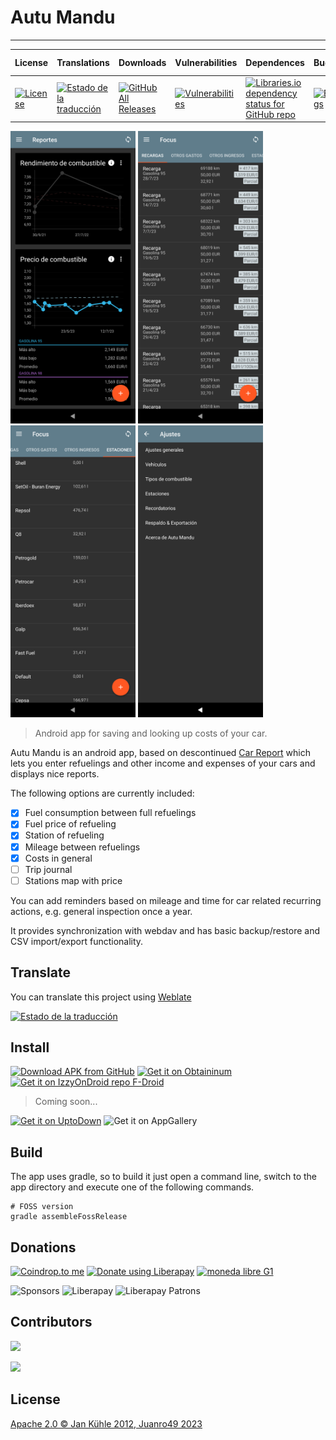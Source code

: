 # Autu Mandu
---

| License | Translations | Downloads | Vulnerabilities | Dependences | Bugs | Latest Version |
|---|---|---|---|---|---|---|
| [![License](https://img.shields.io/github/license/juanro49/autu-mandu)](https://opensource.org/licenses/Apache-2.0) | [![Estado de la traducción](https://hosted.weblate.org/widgets/autu-mandu/-/autu-mandu/svg-badge.svg)](https://hosted.weblate.org/engage/autu-mandu/?utm_source=widget) | [![GitHub All Releases](https://img.shields.io/github/downloads/juanro49/autu-mandu/total)](https://github.com/juanro49/autu-mandu#install) | [![Vulnerabilities](https://sonarcloud.io/api/project_badges/measure?project=juanro49_autu-mandu&metric=vulnerabilities)](https://sonarcloud.io/dashboard?id=juanro49_autu-mandu) | [![Libraries.io dependency status for GitHub repo](https://img.shields.io/librariesio/github/juanro49/autu-mandu)](https://libraries.io/github/juanro49/autu-mandu) | [![Bugs](https://sonarcloud.io/api/project_badges/measure?project=juanro49_autu-mandu&metric=bugs)](https://sonarcloud.io/dashboard?id=juanro49_autu-mandu) | ![Latest version](https://img.shields.io/endpoint?url=https://apt.izzysoft.de/fdroid/api/v1/shield/org.juanro.autumandu) |

<p>
    <img src="./metadata/android/es-ES/images/phoneScreenshots/Autu-Mandu_001.png" data-canonical-src="./metadata/android/es-ES/images/phoneScreenshots/Autu-Mandu_001.png" width="200px"/>
    <img src="./metadata/android/es-ES/images/phoneScreenshots/Autu-Mandu_002.png" data-canonical-src="./metadata/android/es-ES/images/phoneScreenshots/Autu-Mandu_002.png" width="200px"/>
    <img src="./metadata/android/es-ES/images/phoneScreenshots/Autu-Mandu_003.png" data-canonical-src="./metadata/android/es-ES/images/phoneScreenshots/Autu-Mandu_003.png" width="200px"/>
    <img src="./metadata/android/es-ES/images/phoneScreenshots/Autu-Mandu_004.png" data-canonical-src="./metadata/android/es-ES/images/phoneScreenshots/Autu-Mandu_004.png" width="200px"/>
</p>

> Android app for saving and looking up costs of your car.

Autu Mandu is an android app, based on descontinued [Car Report](https://bitbucket.org/frigus02/car-report) which lets you enter refuelings and other income and expenses of your cars and displays nice reports.

The following options are currently included:
- [x] Fuel consumption between full refuelings
- [x] Fuel price of refueling
- [x] Station of refueling
- [x] Mileage between refuelings
- [x] Costs in general
- [ ] Trip journal
- [ ] Stations map with price

You can add reminders based on mileage and time for car related recurring actions, e.g. general
inspection once a year.

It provides synchronization with webdav and has basic backup/restore and CSV
import/export functionality.

## Translate

You can translate this project using [Weblate](https://hosted.weblate.org/projects/autu-mandu/)

[![Estado de la traducción](https://hosted.weblate.org/widgets/autu-mandu/-/autu-mandu/multi-auto.svg)](https://hosted.weblate.org/engage/autu-mandu/?utm_source=widget)

## Install

[<img src="https://user-images.githubusercontent.com/663460/26973090-f8fdc986-4d14-11e7-995a-e7c5e79ed925.png"
    alt="Download APK from GitHub"
    height="80">](https://github.com/juanro49/autu-mandu/releases/latest)
[<img src="https://raw.githubusercontent.com/vitorpamplona/amethyst/main/docs/design/obtainium.png"
    alt="Get it on Obtaininum"
    height="80">](https://github.com/ImranR98/Obtainium)
[<img src="https://gitlab.com/IzzyOnDroid/repo/-/raw/master/assets/IzzyOnDroid.png"
    alt="Get it on IzzyOnDroid repo F-Droid"
    height="80">](https://apt.izzysoft.de/fdroid/index/apk/org.juanro.autumandu)


> Coming soon...

[<img src="https://stc.utdstc.com/img/download-uptodown1.png"
    alt="Get it on UptoDown"
    height="60">](https://www.uptodown.com/developer/juanro49)
<img src="https://consumer-img.huawei.com/content/dam/huawei-cbg-site/common/campaign/emui91/images/Badge-Black.png"
    alt="Get it on AppGallery"
    height="60">

## Build

The app uses gradle, so to build it just open a command line, switch to the app directory and
execute one of the following commands.

```
# FOSS version
gradle assembleFossRelease
```
## Donations
[<img src="https://coindrop.to/embed-button.png" border-radius="10px" height="57" width="200px" alt="Coindrop.to me">](https://coindrop.to/juanro49) [<img alt="Donate using Liberapay" border-radius="10px" height="57" width="200px" src="https://liberapay.com/assets/widgets/donate.svg">](https://liberapay.com/juanro49/donate) [<img src="https://cdn.lemediaen442.fr/wp-content/uploads/2021/09/11110246/La-June.jpg" border-radius="10px" height="57" width="200px" alt="moneda libre G1">](https://demo.cesium.app/api/#/v1/payment/5eETo8btrVGYTTyC5nAvqCPmLBok4aRLhxiGP7dy3Wqw?comment=Donaci%C3%B3n%20github)

![Sponsors](https://img.shields.io/github/sponsors/juanro49)
![Liberapay](https://img.shields.io/liberapay/receives/juanro49)
![Liberapay Patrons](https://img.shields.io/liberapay/patrons/juanro49)

## Contributors

[<img src="https://img.shields.io/github/contributors-anon/juanro49/autu-mandu"/>](https://github.com/juanro49/autu-mandu/graphs/contributors)


[<img src="https://contrib.rocks/image?repo=juanro49/autu-mandu" />](https://github.com/juanro49/autu-mandu/graphs/contributors)

## License

[Apache 2.0 © Jan Kühle 2012, Juanro49 2023](../COPYING)
